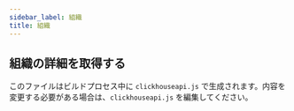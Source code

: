 ```yaml
---
sidebar_label: 組織
title: 組織
---
```


## 組織の詳細を取得する

このファイルはビルドプロセス中に `clickhouseapi.js` で生成されます。内容を変更する必要がある場合は、`clickhouseapi.js` を編集してください。
